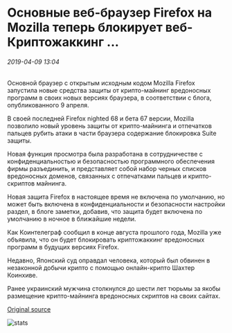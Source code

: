# Основные веб-браузер Firefox на Mozilla теперь блокирует веб-Криптожаккинг ...

###### 2019-04-09 13:04

Основной браузер с открытым исходным кодом Mozilla Firefox запустила новые средства защиты от крипто-майнинг вредоносных программ в своих новых версиях браузера, в соответствии с блога, опубликованного 9 апреля.

В своей последней Firefox nighted 68 и бета 67 версии, Mozilla позволило новый уровень защиты от крипто-майнинга и отпечатков пальцев рубить атаки в части браузера содержание блокировка Suite защиты.

Новая функция просмотра была разработана в сотрудничестве с конфиденциальностью и безопасностью программного обеспечения фирмы разъединить, и представляет собой набор черных списков вредоносных доменов, связанных с отпечатками пальцев и крипто-скриптов майнинга.

Новая защита Firefox в настоящее время не включена по умолчанию, но может быть включена в конфиденциальности и безопасности настройки раздел, в блоге заметки, добавив, что защита будет включена по умолчанию в ночное в ближайшие недели.

Как Коинтелеграф сообщил в конце августа прошлого года, Mozilla уже объявила, что он будет блокировать криптожаккинг вредоносных программ в будущих версиях Firefox.

Недавно, Японский суд оправдал человека, который был обвинен в незаконной добычи крипто с помощью онлайн-крипто Шахтер Коинхиве.

Ранее украинский мужчина столкнулся до шести лет тюрьмы за якобы размещение крипто-майнинга вредоносных скриптов на своих сайтах.

[Original source](https://cointelegraph.com/news/beta-of-major-web-browser-firefox-by-mozilla-now-blocks-web-based-cryptojacking)

![stats](https://c.statcounter.com/11760860/0/a89fa40b/1/ "stats")